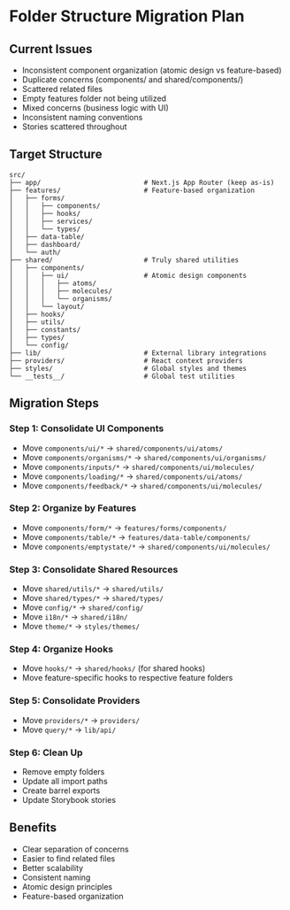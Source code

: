 # Folder Structure Migration Plan

## Current Issues
- Inconsistent component organization (atomic design vs feature-based)
- Duplicate concerns (components/ and shared/components/)
- Scattered related files
- Empty features folder not being utilized
- Mixed concerns (business logic with UI)
- Inconsistent naming conventions
- Stories scattered throughout

## Target Structure

```
src/
├── app/                          # Next.js App Router (keep as-is)
├── features/                     # Feature-based organization
│   ├── forms/
│   │   ├── components/
│   │   ├── hooks/
│   │   ├── services/
│   │   └── types/
│   ├── data-table/
│   ├── dashboard/
│   └── auth/
├── shared/                       # Truly shared utilities
│   ├── components/
│   │   ├── ui/                   # Atomic design components
│   │   │   ├── atoms/
│   │   │   ├── molecules/
│   │   │   └── organisms/
│   │   └── layout/
│   ├── hooks/
│   ├── utils/
│   ├── constants/
│   ├── types/
│   └── config/
├── lib/                          # External library integrations
├── providers/                    # React context providers
├── styles/                       # Global styles and themes
└── __tests__/                    # Global test utilities
```

## Migration Steps

### Step 1: Consolidate UI Components
- Move `components/ui/*` → `shared/components/ui/atoms/`
- Move `components/organisms/*` → `shared/components/ui/organisms/`
- Move `components/inputs/*` → `shared/components/ui/molecules/`
- Move `components/loading/*` → `shared/components/ui/atoms/`
- Move `components/feedback/*` → `shared/components/ui/molecules/`

### Step 2: Organize by Features
- Move `components/form/*` → `features/forms/components/`
- Move `components/table/*` → `features/data-table/components/`
- Move `components/emptystate/*` → `shared/components/ui/molecules/`

### Step 3: Consolidate Shared Resources
- Move `shared/utils/*` → `shared/utils/`
- Move `shared/types/*` → `shared/types/`
- Move `config/*` → `shared/config/`
- Move `i18n/*` → `shared/i18n/`
- Move `theme/*` → `styles/themes/`

### Step 4: Organize Hooks
- Move `hooks/*` → `shared/hooks/` (for shared hooks)
- Move feature-specific hooks to respective feature folders

### Step 5: Consolidate Providers
- Move `providers/*` → `providers/`
- Move `query/*` → `lib/api/`

### Step 6: Clean Up
- Remove empty folders
- Update all import paths
- Create barrel exports
- Update Storybook stories

## Benefits
- Clear separation of concerns
- Easier to find related files
- Better scalability
- Consistent naming
- Atomic design principles
- Feature-based organization
